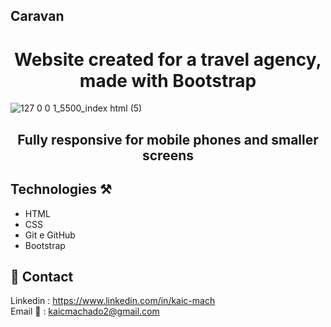 ## Caravan
<h1 align="center"> Website created for a travel agency, made with Bootstrap </h1>

![127 0 0 1_5500_index html (5)](https://user-images.githubusercontent.com/108227456/235267133-a25de6a0-a5d7-4bdc-89d1-e0d7b8ba5023.png)

## <h2 align="center">Fully responsive for mobile phones and smaller screens </h2>

## Technologies ⚒
- HTML
- CSS
- Git e GitHub
- Bootstrap

## 📱 Contact 
Linkedin : [https://www.linkedin.com/in/kaic-mach ](https://www.linkedin.com/in/kaicmachado/)<br>
Email 📧 : kaicmachado2@gmail.com
